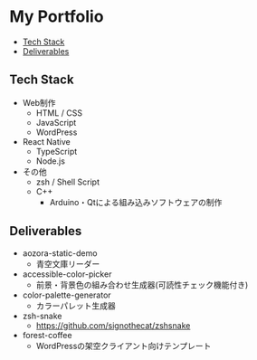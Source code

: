 # My Portfolio

- [Tech Stack](#tech-stack)
- [Deliverables](#deliverables)

## Tech Stack
- Web制作
  - HTML / CSS
  - JavaScript
  - WordPress
- React Native
  - TypeScript
  - Node.js
- その他
  - zsh / Shell Script
  - C++
    - Arduino・Qtによる組み込みソフトウェアの制作

## Deliverables
- aozora-static-demo
  - 青空文庫リーダー
- accessible-color-picker
  - 前景・背景色の組み合わせ生成器(可読性チェック機能付き)
- color-palette-generator
  - カラーパレット生成器
- zsh-snake
  - https://github.com/signothecat/zshsnake
- forest-coffee
  - WordPressの架空クライアント向けテンプレート
